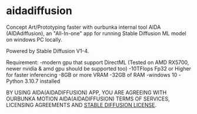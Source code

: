 # aidadiffusion
Concept Art/Prototyping faster with ourbunka internal tool AIDA (AIDAdiffusion), an "All-In-one" app for running Stable Diffusion ML model on windows PC locally.

Powered by Stable Diffusion V1-4.

Requirement:
-modern gpu that support DirectML (Tested on AMD RX5700, newer nvidia & amd gpu should be supported too)
-10TFlops Fp32 or Higher for faster inferencing
-8GB or more VRAM
-32GB of RAM
-windows 10
-Python 3.10.7 installed


BY USING AIDA(AIDADIFFUSION) APP, YOU ARE AGREEING WITH OURBUNKA MOTION AIDA(AIDADIFFUSION) TERMS OF SERVICES, LICENSING AGREEMENTS AND
[STABLE DIFFUSION LICENSE](https://huggingface.co/spaces/CompVis/stable-diffusion-license).

